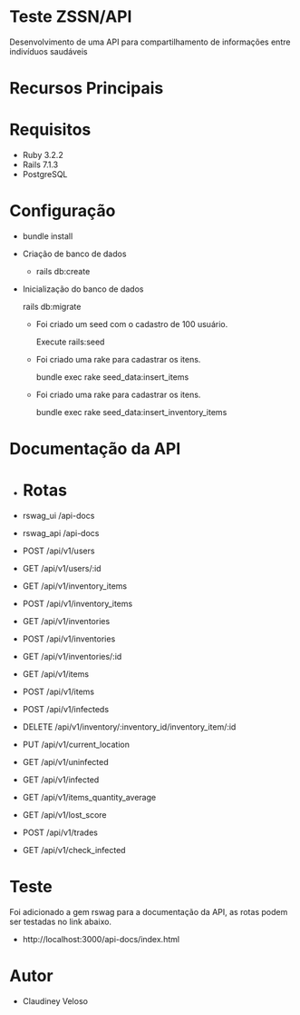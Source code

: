 # Teste ZSSN/API
Desenvolvimento de uma API para compartilhamento de informações entre indivíduos saudáveis

# Recursos Principais

# Requisitos
  * Ruby 3.2.2
  * Rails 7.1.3
  * PostgreSQL

# Configuração
  * bundle install

* Criação de banco de dados
  - rails db:create

* Inicialização do banco de dados

  rails db:migrate

  * Foi criado um seed com o cadastro de 100 usuário.

    Execute rails:seed

  * Foi criado uma rake para cadastrar os itens.

    bundle exec rake seed_data:insert_items

  * Foi criado uma rake para cadastrar os itens.

    bundle exec rake seed_data:insert_inventory_items



# Documentação da API
  * Rotas
    =====

  * rswag_ui  /api-docs
  * rswag_api /api-docs
  * POST   /api/v1/users
  * GET    /api/v1/users/:id
  * GET    /api/v1/inventory_items
  * POST   /api/v1/inventory_items
  * GET    /api/v1/inventories
  * POST   /api/v1/inventories
  * GET    /api/v1/inventories/:id
  * GET    /api/v1/items
  * POST   /api/v1/items
  * POST   /api/v1/infecteds
  * DELETE /api/v1/inventory/:inventory_id/inventory_item/:id
  * PUT    /api/v1/current_location
  * GET    /api/v1/uninfected
  * GET    /api/v1/infected
  * GET    /api/v1/items_quantity_average
  * GET    /api/v1/lost_score
  * POST   /api/v1/trades
  * GET    /api/v1/check_infected

# Teste
  Foi adicionado a gem rswag para a documentação da API, as
  rotas podem ser testadas no link abaixo.

  * http://localhost:3000/api-docs/index.html
# Autor
  * Claudiney Veloso
